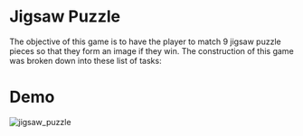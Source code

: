 # Jigsaw Puzzle
The objective of this game is to have the player to match 9 jigsaw puzzle pieces so that they form an image if they win. 
The construction of this game was broken down into these list of tasks: 

# Demo
![jigsaw_puzzle](https://user-images.githubusercontent.com/34965351/73582411-e1cb9500-4441-11ea-8cec-df8a4b4fd523.gif)
